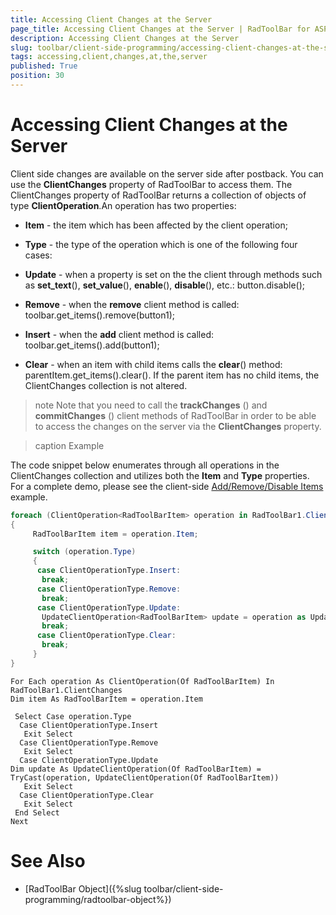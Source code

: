 ```yaml
---
title: Accessing Client Changes at the Server
page_title: Accessing Client Changes at the Server | RadToolBar for ASP.NET AJAX Documentation
description: Accessing Client Changes at the Server
slug: toolbar/client-side-programming/accessing-client-changes-at-the-server
tags: accessing,client,changes,at,the,server
published: True
position: 30
---
```


# Accessing Client Changes at the Server


Client side changes are available on the server side after postback. You can use the **ClientChanges** property of RadToolBar to access them. The ClientChanges property of RadToolBar returns a collection of objects of type **ClientOperation**.An operation has two properties:

* **Item** - the item which has been affected by the client operation;

* **Type** - the type of the operation which is one of the following four cases:

* **Update** - when a property is set on the the client through methods such as **set_text**(), **set_value**(), **enable**(), **disable**(), etc.: button.disable();

* **Remove** - when the **remove** client method is called: toolbar.get_items().remove(button1);

* **Insert** - when the **add** client method is called: toolbar.get_items().add(button1);

* **Clear** - when an item with child items calls the **clear**() method: parentItem.get_items().clear(). If the parent item has no child items, the ClientChanges collection is not altered.

>note Note that you need to call the **trackChanges** () and **commitChanges** () client methods of RadToolBar in order to be able to access the changes on the server via the **ClientChanges** property.
>


>caption Example

The code snippet below enumerates through all operations in the ClientChanges collection and utilizes both the **Item** and **Type** properties. For a complete demo, please see the client-side [Add/Remove/Disable Items](http://demos.telerik.com/aspnet-ajax/toolbar/examples/clientside/addremovedisableitems/defaultcs.aspx) example.


````C#
foreach (ClientOperation<RadToolBarItem> operation in RadToolBar1.ClientChanges)
{
     RadToolBarItem item = operation.Item;

     switch (operation.Type)
     {
      case ClientOperationType.Insert:
       break;
      case ClientOperationType.Remove:
       break;
      case ClientOperationType.Update:
       UpdateClientOperation<RadToolBarItem> update = operation as UpdateClientOperation<RadToolBarItem>;
       break;
      case ClientOperationType.Clear:
       break;
     } 
}
````
````VB	
For Each operation As ClientOperation(Of RadToolBarItem) In RadToolBar1.ClientChanges
Dim item As RadToolBarItem = operation.Item

 Select Case operation.Type
  Case ClientOperationType.Insert
   Exit Select
  Case ClientOperationType.Remove
   Exit Select
  Case ClientOperationType.Update
Dim update As UpdateClientOperation(Of RadToolBarItem) = TryCast(operation, UpdateClientOperation(Of RadToolBarItem))
   Exit Select
  Case ClientOperationType.Clear
   Exit Select
 End Select
Next
````

# See Also

 * [RadToolBar Object]({%slug toolbar/client-side-programming/radtoolbar-object%})

